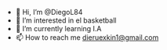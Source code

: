 - 👋 Hi, I’m @DiegoL84
- 👀 I’m interested in  el basketball
- 🌱 I’m currently learning I.A
- 📫 How to reach me  dieruexkin1@gmail.com

<!---
DiegoL84/DiegoL84 is a ✨ special ✨ repository because its `README.md` (this file) appears on your GitHub profile.
You can click the Preview link to take a look at your changes.
--->
